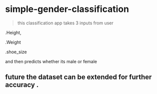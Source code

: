 # simple-gender-classification
> this classification app takes 3 inputs from user 
  
  .Height, 
  
  .Weight 
  
  .shoe_size  
  
  and then predicts whether its male or female 


## future the dataset can be extended for further accuracy . 
